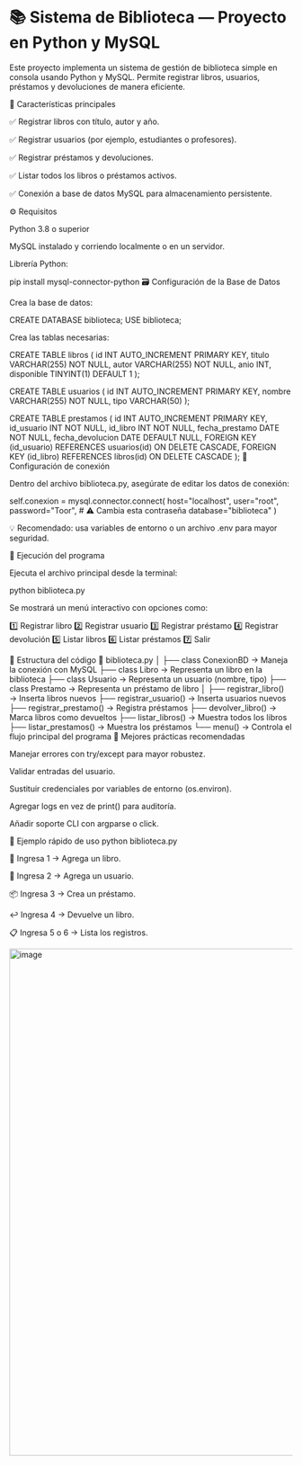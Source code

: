 # 📚 Sistema de Biblioteca — Proyecto en Python y MySQL

Este proyecto implementa un sistema de gestión de biblioteca simple en consola usando Python y MySQL. Permite registrar libros, usuarios, préstamos y devoluciones de manera eficiente.

🧩 Características principales

✅ Registrar libros con título, autor y año.

✅ Registrar usuarios (por ejemplo, estudiantes o profesores).

✅ Registrar préstamos y devoluciones.

✅ Listar todos los libros o préstamos activos.

✅ Conexión a base de datos MySQL para almacenamiento persistente.

⚙️ Requisitos

Python 3.8 o superior

MySQL instalado y corriendo localmente o en un servidor.

Librería Python:

pip install mysql-connector-python
🗃️ Configuración de la Base de Datos

Crea la base de datos:

CREATE DATABASE biblioteca;
USE biblioteca;

Crea las tablas necesarias:

CREATE TABLE libros (
  id INT AUTO_INCREMENT PRIMARY KEY,
  titulo VARCHAR(255) NOT NULL,
  autor VARCHAR(255) NOT NULL,
  anio INT,
  disponible TINYINT(1) DEFAULT 1
);


CREATE TABLE usuarios (
  id INT AUTO_INCREMENT PRIMARY KEY,
  nombre VARCHAR(255) NOT NULL,
  tipo VARCHAR(50)
);


CREATE TABLE prestamos (
  id INT AUTO_INCREMENT PRIMARY KEY,
  id_usuario INT NOT NULL,
  id_libro INT NOT NULL,
  fecha_prestamo DATE NOT NULL,
  fecha_devolucion DATE DEFAULT NULL,
  FOREIGN KEY (id_usuario) REFERENCES usuarios(id) ON DELETE CASCADE,
  FOREIGN KEY (id_libro) REFERENCES libros(id) ON DELETE CASCADE
);
🔐 Configuración de conexión

Dentro del archivo biblioteca.py, asegúrate de editar los datos de conexión:

self.conexion = mysql.connector.connect(
    host="localhost",
    user="root",
    password="Toor",  # ⚠️ Cambia esta contraseña
    database="biblioteca"
)

💡 Recomendado: usa variables de entorno o un archivo .env para mayor seguridad.

🚀 Ejecución del programa

Ejecuta el archivo principal desde la terminal:

python biblioteca.py

Se mostrará un menú interactivo con opciones como:

1️⃣ Registrar libro
2️⃣ Registrar usuario
3️⃣ Registrar préstamo
4️⃣ Registrar devolución
5️⃣ Listar libros
6️⃣ Listar préstamos
7️⃣ Salir

🧱 Estructura del código
📂 biblioteca.py
│
├── class ConexionBD      → Maneja la conexión con MySQL
├── class Libro           → Representa un libro en la biblioteca
├── class Usuario         → Representa un usuario (nombre, tipo)
├── class Prestamo        → Representa un préstamo de libro
│
├── registrar_libro()     → Inserta libros nuevos
├── registrar_usuario()   → Inserta usuarios nuevos
├── registrar_prestamo()  → Registra préstamos
├── devolver_libro()      → Marca libros como devueltos
├── listar_libros()       → Muestra todos los libros
├── listar_prestamos()    → Muestra los préstamos
└── menu()                → Controla el flujo principal del programa
🧠 Mejores prácticas recomendadas

Manejar errores con try/except para mayor robustez.

Validar entradas del usuario.

Sustituir credenciales por variables de entorno (os.environ).

Agregar logs en vez de print() para auditoría.

Añadir soporte CLI con argparse o click.

🧩 Ejemplo rápido de uso
python biblioteca.py

📖 Ingresa 1 → Agrega un libro.

👤 Ingresa 2 → Agrega un usuario.

📦 Ingresa 3 → Crea un préstamo.

↩️ Ingresa 4 → Devuelve un libro.

📋 Ingresa 5 o 6 → Lista los registros.

<img width="971" height="902" alt="image" src="https://github.com/user-attachments/assets/ec3cdc1d-8648-484d-a07c-6679efaf77db" />

